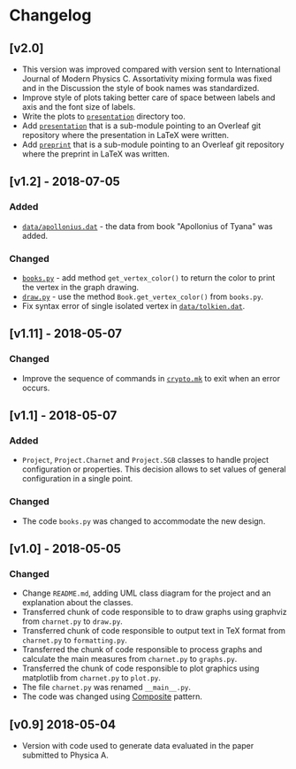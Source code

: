 # Changelog

## [v2.0]
- This version was improved compared with version sent to International Journal of Modern Physics C.
  Assortativity mixing formula was fixed and in the Discussion the style of book names was standardized.
- Improve style of plots taking better care of space between labels and axis and the font size of labels.
- Write the plots to [`presentation`](presentation/) directory too.
- Add [`presentation`](presentation/) that is a sub-module pointing to an Overleaf git repository where
  the presentation in LaTeX were written.
- Add [`preprint`](preprint/) that is a sub-module pointing to an Overleaf git repository where
  the preprint in LaTeX was written.
## [v1.2] - 2018-07-05
### Added
- [`data/apollonius.dat`](data/apollonius.dat) - the data from book "Apollonius of Tyana" was added.

### Changed
- [`books.py`](books.py) - add method `get_vertex_color()` to return the color to print the vertex in the graph drawing.
- [`draw.py`](draw.py) - use the method `Book.get_vertex_color()` from `books.py`.
- Fix syntax error of single isolated vertex in [`data/tolkien.dat`](data/tolkien.dat).

## [v1.11] - 2018-05-07
### Changed
- Improve the sequence of commands in [`crypto.mk`](crypto.mk) to exit when an error occurs.

## [v1.1] - 2018-05-07
### Added
- `Project`, `Project.Charnet` and `Project.SGB` classes to handle project configuration
  or properties. This decision allows to set values of general configuration in a single
  point.

### Changed
- The code `books.py` was changed to accommodate the new design.

## [v1.0] - 2018-05-05
### Changed
- Change `README.md`, adding UML class diagram for the project and an explanation
  about the classes.
- Transferred chunk of code responsible to to draw graphs using graphviz
  from `charnet.py` to `draw.py`.
- Transferred chunk of code responsible to output text in TeX format
  from `charnet.py` to `formatting.py`.
- Transferred the chunk of code responsible to process graphs and calculate
  the main measures from `charnet.py` to `graphs.py`.
- Transferred the chunk of code responsible to plot graphics using
  matplotlib from `charnet.py` to `plot.py`.
- The file `charnet.py` was renamed `__main__.py`.
- The code was changed using [Composite](https://github.com/ajholanda/design-patterns)
  pattern.

## [v0.9] 2018-05-04
- Version with code used to generate data evaluated in
  the paper submitted to Physica A.
